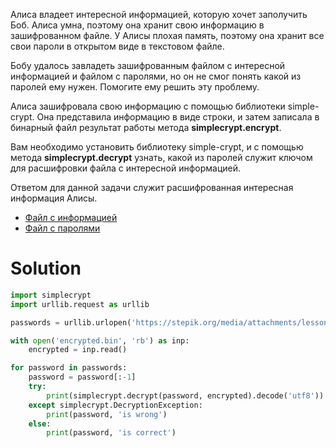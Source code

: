 Алиса владеет интересной информацией, которую хочет заполучить Боб.
Алиса умна, поэтому она хранит свою информацию в зашифрованном файле.
У Алисы плохая память, поэтому она хранит все свои пароли в открытом виде в текстовом файле.

Бобу удалось завладеть зашифрованным файлом с интересной информацией и файлом с паролями, но он не смог понять какой из паролей ему нужен. Помогите ему решить эту проблему.

Алиса зашифровала свою информацию с помощью библиотеки simple-crypt.
Она представила информацию в виде строки, и затем записала в бинарный файл результат работы метода **simplecrypt.encrypt**.

Вам необходимо установить библиотеку simple-crypt, и с помощью метода **simplecrypt.decrypt** узнать, какой из паролей служит ключом для расшифровки файла с интересной информацией.

Ответом для данной задачи служит расшифрованная интересная информация Алисы.

- <a href='https://stepik.org/media/attachments/lesson/24466/encrypted.bin'>Файл с информацией</a>
- <a href='https://stepik.org/media/attachments/lesson/24466/passwords.txt'>Файл с паролями</a>

# Solution
```python
import simplecrypt
import urllib.request as urllib

passwords = urllib.urlopen('https://stepik.org/media/attachments/lesson/24466/passwords.txt')

with open('encrypted.bin', 'rb') as inp:
    encrypted = inp.read()

for password in passwords:
    password = password[:-1]
    try:
        print(simplecrypt.decrypt(password, encrypted).decode('utf8'))
    except simplecrypt.DecryptionException:
        print(password, 'is wrong')
    else:
        print(password, 'is correct')
```
